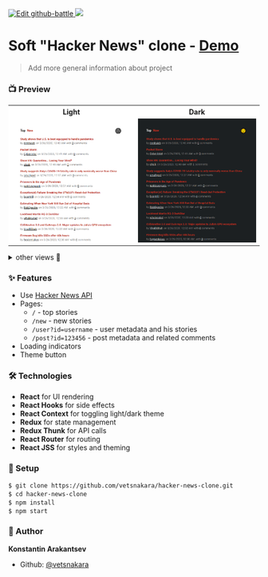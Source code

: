 <a href="https://codesandbox.io/s/github/vetsnakara/hacker-news-clone/tree/master/?fontsize=14&hidenavigation=1&theme=dark">
  <img height="20" alt="Edit github-battle" src="https://codesandbox.io/static/img/play-codesandbox.svg">
</a>

<a href="https://standardjs.com">
  <img height="20" src="https://img.shields.io/badge/code_style-standard-brightgreen.svg"/>
</a>

<h1>
  Soft "Hacker News" clone - <a href="https://sleepy-almeida-a073df.netlify.com/" target="_blank">Demo</a>
</h1>

> Add more general information about project

### 📺 Preview
  <table style="width: 100%; background-color: white"">
  <tr>
    <th>Light</th>
    <th>Dark</th>
  </tr>
  <tr>
    <td><img src="https://raw.githubusercontent.com/vetsnakara/hacker-news-clone/master/preview/posts-light.png"/></td>
    <td><img src="https://raw.githubusercontent.com/vetsnakara/hacker-news-clone/master/preview/posts-dark.png"/></td>
  </tr>
  </table>

<details>
<summary>other views 👀</summary>
  <table style="width: 100%; background-color: white"">
  <tr>
    <th>Light</th>
    <th>Dark</th>
  </tr>
  <tr>
    <td><img src="https://raw.githubusercontent.com/vetsnakara/hacker-news-clone/master/preview/post-light.png"/></td>
    <td><img src="https://raw.githubusercontent.com/vetsnakara/hacker-news-clone/master/preview/post-dark.png"/></td>
  </tr>
  <tr>
    <td><img src="https://raw.githubusercontent.com/vetsnakara/hacker-news-clone/master/preview/user-light.png"/></td>
    <td><img src="https://raw.githubusercontent.com/vetsnakara/hacker-news-clone/master/preview/user-dark.png"/></td>
  </tr>
  </table>
</details>

### ✨ Features
* Use [Hacker News API](https://github.com/HackerNews/API)
* Pages:
  * `/` - top stories
  * `/new` - new stories
  * `/user?id=username` - user metadata and his stories
  * `/post?id=123456` - post metadata and related comments
* Loading indicators
* Theme button

### 🛠️ Technologies
* __React__ for UI rendering
* __React Hooks__ for side effects
* __React Context__ for toggling light/dark theme
* __Redux__ for state management
* __Redux Thunk__ for API calls
* __React Router__ for routing
* __React JSS__ for styles and theming

### 🚀 Setup
``` sh
$ git clone https://github.com/vetsnakara/hacker-news-clone.git
$ cd hacker-news-clone
$ npm install
$ npm start
```

### 👷 Author
**Konstantin Arakantsev**
- Github: [@vetsnakara](https://github.com/vetsnakara)
